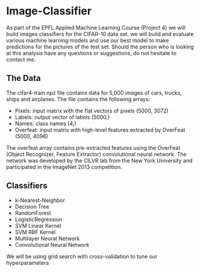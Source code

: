 # Image-Classifier

As part of the EPFL Applied Machine Learning Course (Project 4) we will build images classifiers for the CIFAR-10 data set.
we will build and evaluate various machine learning models and use our best model to make predictions for the pictures of the test set. Should the person who is looking at this analysis have any questions or suggestions, do not hesitate to contact me.

## The Data

The cifar4-train.npz file contains data for 5,000 images of cars, trucks, ships and airplanes. 
The file contains the following arrays:
- Pixels: input matrix with the flat vectors of pixels (5000, 3072)
- Labels: output vector of labels (5000,)
- Names: class names (4,)
- Overfeat: input matrix with high-level features extracted by OverFeat (5000, 4096)

The overfeat array contains pre-extracted features using the OverFeat (Object Recognizer, Feature Extractor) convolutional neural network. The network was developed by the CILVR lab from the New York University and participated in the ImageNet 2013 competition.

## Classifiers

- k-Nearest-Neighbor
- Decision Tree
- RandomForest
- LogisticRegression
- SVM Linear Kernel
- SVM RBF Kernel
- Multilayer Neural Network
- Convolutional Neural Network

 We will be using grid search with cross-validation to tune our hyperparameters


